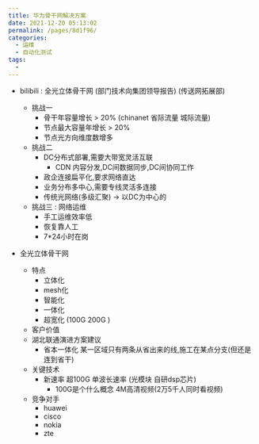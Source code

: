 ```yaml
---
title: 华为骨干网解决方案
date: 2021-12-20 05:13:02
permalink: /pages/8d1f96/
categories:
  - 运维
  - 自动化测试
tags:
  - 
---
```



* bilibili : 全光立体骨干网 (部门技术向集团领导报告) (传送网拓展部)
    * 挑战一
        * 骨干年容量增长 > 20% (chinanet 省际流量 城际流量)
        * 节点最大容量年增长 > 20%
        * 节点光方向维度数增多
    * 挑战二
        * DC分布式部署,需要大带宽灵活互联
            * CDN 内容分发,DC间数据同步,DC间协同工作
        * 政企连接扁平化,要求网络直达
        * 业务分布多中心,需要专线灵活多连接
        * 传统光网络(多级汇聚) -> 以DC为中心的
    * 挑战三 : 网络运维
        * 手工运维效率低
        * 恢复靠人工
        * 7*24小时在岗

* 全光立体骨干网
    * 特点
        * 立体化
        * mesh化
        * 智能化
        * 一体化
        * 超宽化 (100G 200G )
    * 客户价值
    * 湖北联通演进方案建议
        * 省本一体化 某一区域只有两条从省出来的线,施工在某点分支(但还是连到省干)
    * 关键技术
        * 新速率 超100G 单波长速率 (光模块 自研dsp芯片)
            * 100G是个什么概念 4M高清视频(2万5千人同时看视频)
    * 竞争对手 
        * huawei
        * cisco
        * nokia
        * zte

